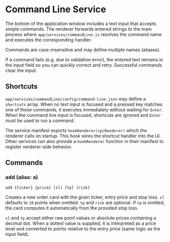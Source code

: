 # Command Line Service

The bottom of the application window includes a text input that accepts simple commands. The renderer forwards entered strings to the main process where `app/services/commandLine.js` resolves the command name and executes the corresponding handler.

Commands are case-insensitive and may define multiple names (aliases).

If a command fails (e.g. due to validation error), the entered text remains in the input field so you can quickly correct and retry. Successful commands clear the input.

## Shortcuts

`app/services/commandLine/config/command-line.json` may define a `shortcuts` array. When no text input is focused and a pressed key matches one of these commands, it executes immediately without waiting for `Enter`. When the command line input is focused, shortcuts are ignored and `Enter` must be used to run a command.

The service manifest exports `hookRenderer(ipcRenderer)` which the renderer calls on startup. This hook wires the shortcut handler into the UI. Other services can also provide a `hookRenderer` function in their manifest to register renderer-side behavior.

## Commands

### add (alias: a)

```
add {ticker} {price} [sl] [tp] [risk]
```

Creates a new order card with the given ticker, entry price and stop loss. `sl` defaults to `10` points when omitted. `tp` and `risk` are optional. If `tp` is omitted, the card computes it automatically from the provided stop loss.

`sl` and `tp` accept either raw point values or absolute prices containing a decimal dot. When a dotted value is supplied, it is interpreted as a price level and converted to points relative to the entry price (same logic as the input field).

